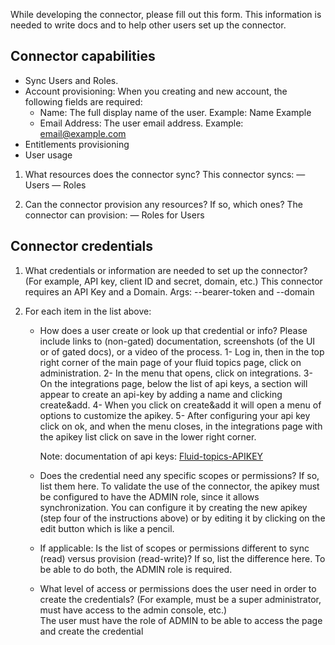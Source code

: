 While developing the connector, please fill out this form. This information is needed to write docs and to help other users set up the connector.

## Connector capabilities
- Sync Users and Roles.
- Account provisioning:
  When you creating and new account, the following fields are required:
  - Name: The full display name of the user.
  Example: Name Example
  - Email Address: The user email address.
  Example: email@example.com
- Entitlements provisioning
- User usage

1. What resources does the connector sync?
    This connector syncs:
        — Users
        — Roles

2. Can the connector provision any resources? If so, which ones?
   The connector can provision:
        — Roles for Users

## Connector credentials

1. What credentials or information are needed to set up the connector? (For example, API key, client ID and secret, domain, etc.)
   This connector requires an API Key and a Domain. Args: --bearer-token and --domain

2. For each item in the list above:

    * How does a user create or look up that credential or info? Please include links to (non-gated) documentation, screenshots (of the UI or of gated docs), or a video of the process.
        1- Log in, then in the top right corner of the main page of your fluid topics page, click on administration.
        2- In the menu that opens, click on integrations.
        3- On the integrations page, below the list of api keys, a section will appear to create an api-key by adding a name and clicking create&add.
        4- When you click on create&add it will open a menu of options to customize the apikey. 
        5- After configuring your api key click on ok, and when the menu closes, in the integrations page with the apikey list click on save in the lower right corner.
   
        Note: documentation of api keys: [Fluid-topics-APIKEY](https://doc.fluidtopics.com/r/Fluid-Topics-Configuration-and-Administration-Guide/Configure-a-Fluid-Topics-tenant/Integrations/API-keys)
        
    * Does the credential need any specific scopes or permissions? If so, list them here.
      To validate the use of the connector, the apikey must be configured to have the ADMIN role, since it allows synchronization.
      You can configure it by creating the new apikey (step four of the instructions above) or by editing it by clicking on the edit button which is like a pencil.
        
    * If applicable: Is the list of scopes or permissions different to sync (read) versus provision (read-write)? If so, list the difference here.
      To be able to do both, the ADMIN role is required.
   
    * What level of access or permissions does the user need in order to create the credentials? (For example, must be a super administrator, must have access to the admin console, etc.)  
      The user must have the role of ADMIN to be able to access the page and create the credential 